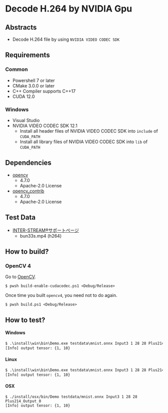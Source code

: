 # Decode H.264 by NVIDIA Gpu

## Abstracts

* Decode H.264 file by using `NVIDIA VIDEO CODEC SDK`

## Requirements

### Common

* Powershell 7 or later
* CMake 3.0.0 or later
* C++ Compiler supports C++17
* CUDA 12.0

### Windows

* Visual Studio
* NVIDIA VIDEO CODEC SDK 12.1
  * Install all header files of NVIDIA VIDEO CODEC SDK into `include` of `CUDA_PATH`
  * Install all library files of NVIDIA VIDEO CODEC SDK into `lib` of `CUDA_PATH`

## Dependencies

* [opencv](https://github.com/opencv/opencv)
  * 4.7.0
  * Apache-2.0 License
* [opencv_contrib](https://github.com/opencv/opencv_contrib)
  * 4.7.0
  * Apache-2.0 License

## Test Data

* [INTER-STREAM®サポートページ](https://inter-stream.jp/interstream_support/ems/08_05.html)
  * bun33s.mp4 (h264)

## How to build?

### OpenCV 4

Go to [OpenCV](..).

````shell
$ pwsh build-enable-cudacodec.ps1 <Debug/Release>
````

Once time you built `opencv4`, you need not to do again.

````shell
$ pwsh build.ps1 <Debug/Release>
````

## How to test?

#### Windows

````bat
$ .\install\win\bin\Demo.exe testdata\mnist.onnx Input3 1 28 28 Plus214_Output_0
[Info] output tensor: {1, 10}
````

#### Linux

````bat
$ .\install\win\bin\Demo.exe testdata\mnist.onnx Input3 1 28 28 Plus214_Output_0
[Info] output tensor: {1, 10}
````

#### OSX

````shell
$ ./install/osx/bin/Demo testdata/mnist.onnx Input3 1 28 28 Plus214_Output_0 
[Info] output tensor: {1, 10}
````